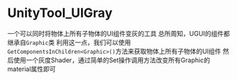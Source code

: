 # UnityTool_UIGray
一个可以同时将物体上所有子物体的UI组件变灰的工具
总所周知，UGUI的组件都继承自`Graphic`类
利用这一点，我们可以使用`GetComponentsInChildren<Graphic>()`方法来获取物体上所有子物体的UI组件
然后使用一个灰度Shader，通过简单的Set操作调用方法改变所有Graphic的material属性即可
